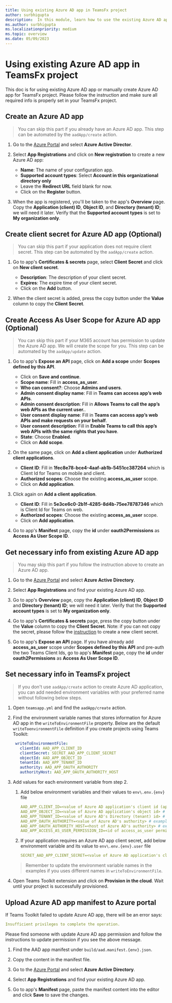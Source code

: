 ```yaml
---
title: Using existing Azure AD app in TeamsFx project
author: surbhigupta
description:  In this module, learn how to use the existing Azure AD app ore manually create Azure 
ms.author: surbhigupta
ms.localizationpriority: medium
ms.topic: overview
ms.date: 05/09/2023
---
```


# Using existing Azure AD app in TeamsFx project

This doc is for using existing Azure AD app or manually create Azure AD app for TeamsFx project. Please follow the instruction and make sure all required info is properly set in your TeamsFx project.

## Create an Azure AD app

> You can skip this part if you already have an Azure AD app. This step can be automated by the `aadApp/create` action.

1. Go to the [Azure Portal](https://portal.azure.com) and select **Azure Active Director**.

1. Select **App Registrations** and click on **New registration** to create a new Azure AD app:
   * **Name**: The name of your configuration app.
   * **Supported account types**: Select **Account in this organizational directory only**
   * Leave the **Redirect URL** field blank for now.
   * Click on the **Register** button.

1. When the app is registered, you'll be taken to the app's **Overview** page. Copy the **Application (client) ID**, **Object ID**, and **Directory (tenant) ID**; we will need it later. Verify that the **Supported account types** is set to **My organization only**.

## Create client secret for Azure AD app (Optional)

> You can skip this part if your application does not require client secret. This step can be automated by the `aadApp/create` action.

1. Go to app's **Certificates & secrets** page, select **Client Secret** and click on **New client secret**.
   * **Description**: The description of your client secret.
   * **Expires**: The expire time of your client secret.
   * Click on the **Add** button.

1. When the client secret is added, press the copy button under the **Value** column to copy the **Client Secret**.

## Create Access As User Scope for Azure AD app (Optional)

> You can skip this part if your M365 account has permission to update the Azure AD app. We will create the scope for you. This step can be automated by the `aadApp/update` action.

1. Go to app's **Expose an API** page, click on **Add a scope** under **Scopes defined by this API**.
   * Click on **Save and continue**.
   * **Scope name**: Fill in **access_as_user**.
   * **Who can consent?**: Choose **Admins and users**.
   * **Admin consent display name**: Fill in **Teams can access app’s web APIs**.
   * **Admin consent description**: Fill in **Allows Teams to call the app’s web APIs as the current user.**.
   * **User consent display name**: Fill in **Teams can access app’s web APIs and make requests on your behalf**.
   * **User consent description**: Fill in **Enable Teams to call this app’s web APIs with the same rights that you have**.
   * **State**: Choose **Enabled**.
   * Click on **Add scope**.

1. On the same page, click on **Add a client application** under **Authorized client applications**.
   * **Client ID**: Fill in **1fec8e78-bce4-4aaf-ab1b-5451cc387264** which is Client Id for Teams on mobile and client.
   * **Authorized scopes**: Choose the existing **access_as_user** scope.
   * Click on **Add application**.

1. Click again on **Add a client application**.
   * **Client ID**: Fill in **5e3ce6c0-2b1f-4285-8d4b-75ee78787346** which is Client Id for Teams on web.
   * **Authorized scopes**: Choose the existing **access_as_user** scope.
   * Click on **Add application**.

2. Go to app's **Manifest** page, copy the **id** under **oauth2Permissions** as **Access As User Scope ID**.

## Get necessary info from existing Azure AD app

> You may skip this part if you follow the instruction above to create an Azure AD app.

1. Go to the [Azure Portal](https://portal.azure.com) and select **Azure Active Directory**.

1. Select **App Registrations** and find your existing Azure AD app.

1. Go to app's **Overview** page, copy the **Application (client) ID**, **Object ID** and **Directory (tenant) ID**; we will need it later. Verify that the **Supported account types** is set to **My organization only**.

1. Go to app's **Certificates & secrets** page, press the copy button under the **Value** column to copy the **Client Secret**. Note: if you can not copy the secret, please follow the [instruction](#create-client-secret-for-azure-ad-app-optional) to create a new client secret.

1. Go to app's **Expose an API** page. If you have already add **access_as_user** scope under **Scopes defined by this API** and pre-auth the two Teams Client Ids, go to app's **Manifest** page, copy the **id** under **oauth2Permissions** as **Access As User Scope ID**.

## Set necessary info in TeamsFx project

> If you don't use `aadApp/create` action to create Azure AD application, you can add needed environment variables with your preferred name without following below steps.

1. Open `teamsapp.yml` and find the `aadApp/create` action.

1. Find the environment variable names that stores information for Azure AD app in the `writeToEnvironmentFile` property. Below are the default `writeToenvironmentFile` definition if you create projects using Teams Toolkit:

   ``` yaml
    writeToEnvironmentFile:
      clientId: AAD_APP_CLIENT_ID
      clientSecret: SECRET_AAD_APP_CLIENT_SECRET
      objectId: AAD_APP_OBJECT_ID
      tenantId: AAD_APP_TENANT_ID
      authority: AAD_APP_OAUTH_AUTHORITY
      authorityHost: AAD_APP_OAUTH_AUTHORITY_HOST
   ```

1. Add values for each environment variable from step 2.

   1. Add below environment variables and their values to `env\.env.{env}` file

      ```yml
      AAD_APP_CLIENT_ID=<value of Azure AD application's client id (application id)> # example: 00000000-0000-0000-0000-000000000000
      AAD_APP_OBJECT_ID=<value of Azure AD application's object id> # example: 00000000-0000-0000-0000-000000000000
      AAD_APP_TENANT_ID=<value of Azure AD's Directory (tenant) id> # example: 00000000-0000-0000-0000-000000000000
      AAD_APP_OAUTH_AUTHORITY=<value of Azure AD's authority> # example: https://login.microsoftonline.com/<Directory (tenant) ID>
      AAD_APP_OAUTH_AUTHORITY_HOST=<host of Azure AD's authority> # example: https://login.microsoftonline.com
      AAD_APP_ACCESS_AS_USER_PERMISSION_ID=<id of access_as_user permission> # example: 00000000-0000-0000-0000-000000000000
      ```

   1. If your application requires an Azure AD app client secret, add below environment variable and its value to `env\.env.{env}.user` file

      ```yml
      SECRET_AAD_APP_CLIENT_SECRET=<value of Azure AD application's client secret>
      ```

   > Remember to update the environment variable names in the examples if you uses different names in `writeToEnvironmentFile`.

1. Open Teams Toolkit extension and click on **Provision in the cloud**. Wait until your project is successfully provisioned.

## Upload Azure AD app manifest to Azure portal

If Teams Toolkit failed to update Azure AD app, there will be an error says:

```yml
Insufficient privileges to complete the operation.
```

Please find someone with update Azure AD app permission and follow the instructions to update permission if you see the above message.

1. Find the AAD app manifest under `build/aad.manifest.{env}.json`.

1. Copy the content in the manifest file.

1. Go to the [Azure Portal](https://portal.azure.com) and select **Azure Active Directory**.

1. Select **App Registrations** and find your existing Azure AD app.

1. Go to app's **Manifest** page, paste the manifest content into the editor and click **Save** to save the changes.
